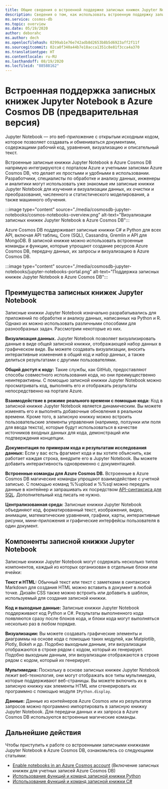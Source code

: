 ```yaml
---
title: Общие сведения о встроенной поддержке записных книжек Jupyter Notebook в Azure Cosmos DB (предварительная версия)
description: Сведения о том, как использовать встроенную поддержку записных книжек Jupyter Notebook в Azure Cosmos DB для интерактивного выполнения запросов.
ms.service: cosmos-db
ms.topic: overview
ms.date: 05/19/2020
author: deborahc
ms.author: dech
ms.openlocfilehash: 0299ab1e76e742adb8d2653b8b5d6923aff2f11f
ms.sourcegitcommit: 02ca0f340a44b7e18acca1351c8e81f3cca4a370
ms.translationtype: HT
ms.contentlocale: ru-RU
ms.lasthandoff: 08/19/2020
ms.locfileid: "88588162"
---
```

# <a name="built-in-jupyter-notebooks-support-in-azure-cosmos-db-preview"></a>Встроенная поддержка записных книжек Jupyter Notebook в Azure Cosmos DB (предварительная версия)

Jupyter Notebook — это веб-приложение с открытым исходным кодом, которое позволяет создавать и обмениваться документами, содержащими рабочий код, уравнения, визуализацию и описательный текст. 

Встроенные записные книжки Jupyter Notebook в Azure Cosmos DB напрямую интегрируются с порталом Azure и учетными записями Azure Cosmos DB, что делает их простыми и удобными в использовании. Разработчики, специалисты по обработке и анализу данных, инженеры и аналитики могут использовать уже знакомые им записные книжки Jupyter Notebook для изучения и визуализации данных, их очистки и преобразования, численного и статистического моделирования, а также машинного обучения.

:::image type="content" source="./media/cosmosdb-jupyter-notebooks/cosmos-notebooks-overview.png" alt-text="Визуализации записных книжек Jupyter Notebook в Azure Cosmos DB":::

Azure Cosmos DB поддерживает записные книжки C# и Python для всех API, включая API таблиц, Core (SQL), Cassandra, Gremlin и API для MongoDB. В записной книжке можно использовать встроенные команды и функции, которые упрощают создание ресурсов Azure Cosmos DB, передачу данных, их запросы и визуализацию в Azure Cosmos DB. 

:::image type="content" source="./media/cosmosdb-jupyter-notebooks/jupyter-notebooks-portal.png" alt-text="Поддержка записных книжек Jupyter Notebook в Azure Cosmos DB":::

## <a name="benefits-of-jupyter-notebooks"></a>Преимущества записных книжек Jupyter Notebook

Записные книжки Jupyter Notebook изначально разрабатывались для приложений по обработке и анализу данных, написанных на Python и R. Однако их можно использовать различными способами для разнообразных задач. Рассмотрим некоторые из них.

**Визуализация данных.** Jupyter Notebook позволяет визуализировать данные в виде общей записной книжки, отображающей набор данных в графическом виде. Вы можете создавать визуализации, вносить интерактивные изменения в общий код и набор данных, а также делиться результатами с другими пользователями.

**Общий доступ к коду:** Такие службы, как GitHub, предоставляют способы совместного использования кода, но они преимущественно неинтерактивны. С помощью записной книжки Jupyter Notebook можно просматривать код, выполнять его и отображать результаты непосредственно на портале Azure.

**Взаимодействие в режиме реального времени с помощью кода:** Код в записной книжке Jupyter Notebook является динамическим. Вы можете изменять его и выполнять добавочные обновления в реальном времени. Кроме того, в записную книжку можно встроить пользовательские элементы управления (например, ползунки или поля для ввода текста), которые будут использоваться в качестве источников входных данных для кода, демонстраций или подтверждения концепции.

**Документация по примерам кода и результатам исследования данных:** Если у вас есть фрагмент кода и вы хотите объяснить, как работает каждая строка, внедрите его в Jupyter Notebook. Вы можете добавить интерактивность одновременно с документацией.

**Встроенные команды для Azure Cosmos DB.** Встроенные в Azure Cosmos DB магические команды упрощают взаимодействие с учетной записью. С помощью команд %%upload и %%sql можно передать данные в контейнер и запрашивать их посредством [API-синтаксиса для SQL](sql-query-getting-started.md). Дополнительный код писать не нужно.

**Централизованная среда:** Записные книжки Jupyter Notebook объединяют код, форматированный текст, изображения, видео, анимации, математические уравнения, графики, карты, интерактивные рисунки, мини-приложения и графические интерфейсы пользователя в один документ.

## <a name="components-of-a-jupyter-notebook"></a>Компоненты записной книжки Jupyter Notebook

Записные книжки Jupyter Notebook могут содержать несколько типов компонентов, каждый из которых организован в отдельные блоки или ячейки:

**Текст и HTML:** Обычный текст или текст с заметками в синтаксисе Markdown для создания HTML можно вставить в документ в любой точке. Дизайн CSS также можно встроить или добавить в шаблон, используемый для создания записной книжки.

**Код и выходные данные:** Записные книжки Jupyter Notebook поддерживают код Python и C#. Результаты выполненного кода появляются сразу после блоков кода, и блоки кода могут выполняться несколько раз в любом порядке.

**Визуализации:** Вы можете создавать графические элементы и диаграммы на основе кода с помощью таких модулей, как Matplotlib, Plotly, Bokeh и др. Подобно выходным данным, эти визуализации отображаются в строке рядом с кодом, который их генерирует. Подобно выходным данным, эти визуализации отображаются в строке рядом с кодом, который их генерирует.

**Мультимедиа:** Поскольку в основе записных книжек Jupyter Notebook лежит веб-технология, они могут отображать все типы мультимедиа, которые поддерживают веб-страницы. Вы можете включить их в записную книжку как элементы HTML или сгенерировать их программно с помощью модуля `IPython.display`.

**Данные:** Данные из контейнеров Azure Cosmos или из результатов запросов можно программно импортировать в записную книжку Jupyter Notebook. Для передачи данных и их запроса в Azure Cosmos DB используются встроенные магические команды. 

## <a name="next-steps"></a>Дальнейшие действия

Чтобы приступить к работе со встроенными записными книжками Jupyter Notebook в Azure Cosmos DB, ознакомьтесь со следующими статьями:

* [Enable notebooks in an Azure Cosmos account](enable-notebooks.md) (Включение записных книжек для учетных записей Azure Cosmos DB)
* [Использование функций и команд записной книжки Python](use-python-notebook-features-and-commands.md)
* [Использование функций и команд записной книжки C#](use-csharp-notebook-features-and-commands.md)
